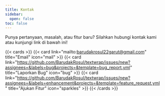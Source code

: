 ```yaml
---
title: Kontak
sidebar:
  open: false
toc: false
---
```


Punya pertanyaan, masalah, atau fitur baru? Silahkan hubungi kontak kami atau kunjungi link di bawah ini!

<!--more-->

{{< cards >}}
  {{< card link="mailto:barudakrosul22garut@gmail.com" title="Email" icon="mail" >}}
  {{< card link="https://github.com/BarudakRosul/textwrap/issues/new?assignees=&labels=bug&projects=&template=bug_report.yml" title="Laporkan Bug" icon="bug" >}}
  {{< card link="https://github.com/BarudakRosul/textwrap/issues/new?assignees=&labels=enhancement&projects=&template=feature_request.yml" title="Ajukan Fitur" icon="sparkles" >}}
{{< /cards >}}
